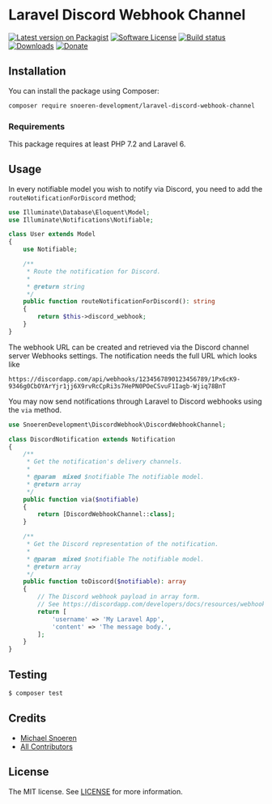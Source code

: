 # Laravel Discord Webhook Channel
[![Latest version on Packagist](https://img.shields.io/packagist/v/snoeren-development/laravel-discord-webhook-channel.svg?style=flat-square)](https://packagist.org/packages/snoeren-development/laravel-discord-webhook-channel)
[![Software License](https://img.shields.io/github/license/snoeren-development/laravel-discord-webhook-channel?style=flat-square)](LICENSE)
[![Build status](https://img.shields.io/github/workflow/status/snoeren-development/laravel-discord-webhook-channel/PHP%20Tests?style=flat-square)](https://github.com/snoeren-development/laravel-discord-webhook-channel/actions)
[![Downloads](https://img.shields.io/packagist/dt/snoeren-development/laravel-discord-webhook-channel?style=flat-square)](https://packagist.org/packages/snoeren-development/laravel-discord-webhook-channel)
[![Donate](https://img.shields.io/beerpay/snoeren-development/laravel-discord-webhook-channel?style=flat-square)](https://beerpay.io/snoeren-development/laravel-discord-webhook-channel)

## Installation
You can install the package using Composer:
```bash
composer require snoeren-development/laravel-discord-webhook-channel
```

### Requirements
This package requires at least PHP 7.2 and Laravel 6.

## Usage
In every notifiable model you wish to notify via Discord, you need to add the `routeNotificationForDiscord` method;
```php
use Illuminate\Database\Eloquent\Model;
use Illuminate\Notifications\Notifiable;

class User extends Model
{
    use Notifiable;

    /**
     * Route the notification for Discord.
     *
     * @return string
     */
    public function routeNotificationForDiscord(): string
    {
        return $this->discord_webhook;
    }
}
```
The webhook URL can be created and retrieved via the Discord channel server Webhooks settings. The notification needs the full URL which looks like
```
https://discordapp.com/api/webhooks/1234567890123456789/1Px6cK9-9346g0CbOYArYjr1jj6X9rvRcCpRi3s7HePN0POeCSvuF1Iagb-Wjiq78BnT
```

You may now send notifications through Laravel to Discord webhooks using the `via` method.
```php
use SnoerenDevelopment\DiscordWebhook\DiscordWebhookChannel;

class DiscordNotification extends Notification
{
    /**
     * Get the notification's delivery channels.
     *
     * @param  mixed $notifiable The notifiable model.
     * @return array
     */
    public function via($notifiable)
    {
        return [DiscordWebhookChannel::class];
    }

    /**
     * Get the Discord representation of the notification.
     *
     * @param  mixed $notifiable The notifiable model.
     * @return array
     */
    public function toDiscord($notifiable): array
    {
        // The Discord webhook payload in array form.
        // See https://discordapp.com/developers/docs/resources/webhook#execute-webhook for all options.
        return [
            'username' => 'My Laravel App',
            'content' => 'The message body.',
        ];
    }
}
```

## Testing
```bash
$ composer test
```

## Credits
- [Michael Snoeren](https://github.com/MSnoeren)
- [All Contributors](https://github.com/snoeren-development/laravel-discord-webhook-channel/graphs/contributors)

## License
The MIT license. See [LICENSE](LICENSE) for more information.
